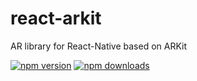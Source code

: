 # react-arkit
AR library for React-Native based on ARKit

[![npm version](https://img.shields.io/npm/v/react-arkit.svg?style=flat)](https://www.npmjs.com/package/react-arkit)
[![npm downloads](https://img.shields.io/npm/dm/react-arkit.svg?style=flat)](https://www.npmjs.com/package/react-arkit)
